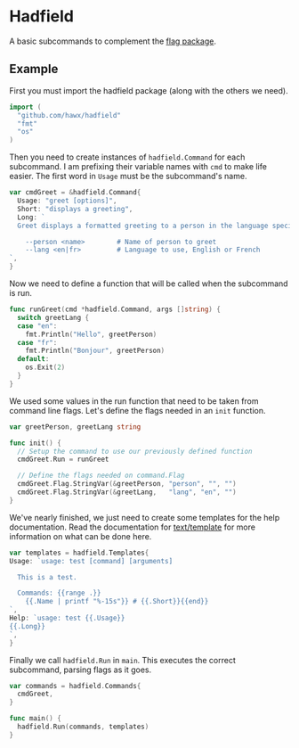 # Hadfield

A basic subcommands to complement the [flag package][flag].

## Example

First you must import the hadfield package (along with the others we need).

``` go
import (
  "github.com/hawx/hadfield"
  "fmt"
  "os"
)
```

Then you need to create instances of `hadfield.Command` for each subcommand. I
am prefixing their variable names with `cmd` to make life easier. The first word
in `Usage` must be the subcommand's name.

``` go
var cmdGreet = &hadfield.Command{
  Usage: "greet [options]",
  Short: "displays a greeting",
  Long: `
  Greet displays a formatted greeting to a person in the language specified.

    --person <name>        # Name of person to greet
    --lang <en|fr>         # Language to use, English or French
`,
}
```

Now we need to define a function that will be called when the subcommand is run.

``` go
func runGreet(cmd *hadfield.Command, args []string) {
  switch greetLang {
  case "en":
    fmt.Println("Hello", greetPerson)
  case "fr":
    fmt.Println("Bonjour", greetPerson)
  default:
    os.Exit(2)
  }
}
```

We used some values in the run function that need to be taken from command line
flags. Let's define the flags needed in an `init` function.

``` go
var greetPerson, greetLang string

func init() {
  // Setup the command to use our previously defined function
  cmdGreet.Run = runGreet

  // Define the flags needed on command.Flag
  cmdGreet.Flag.StringVar(&greetPerson, "person", "", "")
  cmdGreet.Flag.StringVar(&greetLang,   "lang", "en", "")
}
```

We've nearly finished, we just need to create some templates for the help
documentation. Read the documentation for [text/template][] for more information
on what can be done here.

``` go
var templates = hadfield.Templates{
Usage: `usage: test [command] [arguments]

  This is a test.

  Commands: {{range .}}
    {{.Name | printf "%-15s"}} # {{.Short}}{{end}}
`,
Help: `usage: test {{.Usage}}
{{.Long}}
`,
}
```

Finally we call `hadfield.Run` in `main`. This executes the correct subcommand,
parsing flags as it goes.

``` go
var commands = hadfield.Commands{
  cmdGreet,
}

func main() {
  hadfield.Run(commands, templates)
}
```


[flag]: http://golang.org/pkg/flag/
[text/template]: http://golang.org/pkg/text/template/
